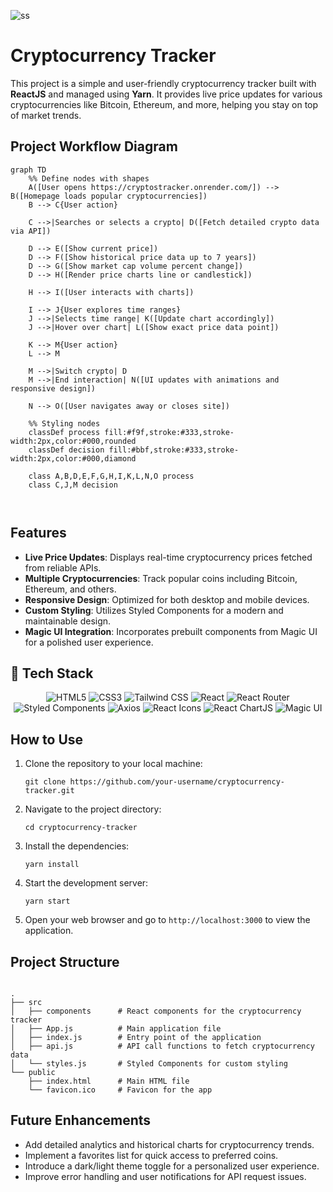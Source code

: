 
![ss](https://github.com/user-attachments/assets/cfdd53f5-074d-49a7-b79d-87894fcc7819)



<h1>Cryptocurrency Tracker</h1>

<p>
  This project is a simple and user-friendly cryptocurrency tracker built with <strong>ReactJS</strong> and managed using <strong>Yarn</strong>. It provides live price updates for various cryptocurrencies like Bitcoin, Ethereum, and more, helping you stay on top of market trends.
</p>

## Project Workflow Diagram
```mermaid
graph TD
    %% Define nodes with shapes
    A([User opens https://cryptostracker.onrender.com/]) --> B([Homepage loads popular cryptocurrencies])
    B --> C{User action}
    
    C -->|Searches or selects a crypto| D([Fetch detailed crypto data via API])
    
    D --> E([Show current price])
    D --> F([Show historical price data up to 7 years])
    D --> G([Show market cap volume percent change])
    D --> H([Render price charts line or candlestick])
    
    H --> I([User interacts with charts])
    
    I --> J{User explores time ranges}
    J -->|Selects time range| K([Update chart accordingly])
    J -->|Hover over chart| L([Show exact price data point])
    
    K --> M{User action}
    L --> M
    
    M -->|Switch crypto| D
    M -->|End interaction| N([UI updates with animations and responsive design])
    
    N --> O([User navigates away or closes site])
    
    %% Styling nodes
    classDef process fill:#f9f,stroke:#333,stroke-width:2px,color:#000,rounded
    classDef decision fill:#bbf,stroke:#333,stroke-width:2px,color:#000,diamond
    
    class A,B,D,E,F,G,H,I,K,L,N,O process
    class C,J,M decision



```

<h2>Features</h2>
<ul>
  <li><strong>Live Price Updates</strong>: Displays real-time cryptocurrency prices fetched from reliable APIs.</li>
  <li><strong>Multiple Cryptocurrencies</strong>: Track popular coins including Bitcoin, Ethereum, and others.</li>
  <li><strong>Responsive Design</strong>: Optimized for both desktop and mobile devices.</li>
  <li><strong>Custom Styling</strong>: Utilizes Styled Components for a modern and maintainable design.</li>
  <li><strong>Magic UI Integration</strong>: Incorporates prebuilt components from Magic UI for a polished user experience.</li>
</ul>

## 🧰 Tech Stack

<div align="center">

![HTML5](https://img.shields.io/badge/html5-%23E34F26.svg?style=for-the-badge&logo=html5&logoColor=white)
![CSS3](https://img.shields.io/badge/css3-%231572B6.svg?style=for-the-badge&logo=css3&logoColor=white)
![Tailwind CSS](https://img.shields.io/badge/Tailwind_CSS-%2338B2AC.svg?style=for-the-badge&logo=tailwind-css&logoColor=white)
![React](https://img.shields.io/badge/react-%2320232a.svg?style=for-the-badge&logo=react&logoColor=%2361DAFB)
![React Router](https://img.shields.io/badge/React_Router-CA4245?style=for-the-badge&logo=react-router&logoColor=white)
![Styled Components](https://img.shields.io/badge/styled--components-DB7093?style=for-the-badge&logo=styled-components&logoColor=white)
![Axios](https://img.shields.io/badge/Axios-%235A29E4.svg?style=for-the-badge&logo=axios&logoColor=white)
![React Icons](https://img.shields.io/badge/React_Icons-%23000000.svg?style=for-the-badge&logo=react&logoColor=white)
![React ChartJS](https://img.shields.io/badge/React_ChartJS-%23FF6384.svg?style=for-the-badge&logo=chart-dot-js&logoColor=white)
![Magic UI](https://img.shields.io/badge/Magic_UI-%23000000.svg?style=for-the-badge&logo=magic&logoColor=white)

</div>

<h2>How to Use</h2>
<ol>
  <li>Clone the repository to your local machine:</li>
  <pre><code>git clone https://github.com/your-username/cryptocurrency-tracker.git</code></pre>
  <li>Navigate to the project directory:</li>
  <pre><code>cd cryptocurrency-tracker</code></pre>
  <li>Install the dependencies:</li>
  <pre><code>yarn install</code></pre>
  <li>Start the development server:</li>
  <pre><code>yarn start</code></pre>
  <li>Open your web browser and go to <code>http://localhost:3000</code> to view the application.</li>
</ol>

<h2>Project Structure</h2>
<pre><code>
.
├── src
│   ├── components      # React components for the cryptocurrency tracker
│   ├── App.js          # Main application file
│   ├── index.js        # Entry point of the application
│   ├── api.js          # API call functions to fetch cryptocurrency data
│   └── styles.js       # Styled Components for custom styling
└── public
    ├── index.html      # Main HTML file
    └── favicon.ico     # Favicon for the app
</code></pre>

<h2>Future Enhancements</h2>
<ul>
  <li>Add detailed analytics and historical charts for cryptocurrency trends.</li>
  <li>Implement a favorites list for quick access to preferred coins.</li>
  <li>Introduce a dark/light theme toggle for a personalized user experience.</li>
  <li>Improve error handling and user notifications for API request issues.</li>
</ul>

